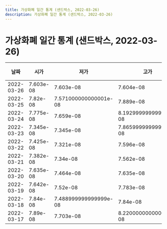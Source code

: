 ```yaml
---
title: 가상화폐 일간 통계 (샌드박스, 2022-03-26)
description: 가상화폐 일간 통계 (샌드박스, 2022-03-26)
---
```


가상화폐 일간 통계 (샌드박스, 2022-03-26)
===

|날짜|시가|저가|고가|종가|비고|
|--|--|--|--|--|--|
|2022-03-26|7.603e-08|7.603e-08|7.604e-08|7.604e-08|    |
|2022-03-25|7.82e-08|7.571000000000001e-08|7.889e-08|7.665e-08|    |
|2022-03-24|7.775e-08|7.659e-08|8.192999999999999e-08|7.808e-08|    |
|2022-03-23|7.345e-08|7.345e-08|7.865999999999999e-08|7.710000000000001e-08|    |
|2022-03-22|7.425e-08|7.321e-08|7.596e-08|7.345e-08|    |
|2022-03-21|7.382e-08|7.34e-08|7.562e-08|7.559e-08|    |
|2022-03-20|7.635e-08|7.464e-08|7.635e-08|7.464e-08|    |
|2022-03-19|7.642e-08|7.52e-08|7.783e-08|7.666e-08|    |
|2022-03-18|7.84e-08|7.488999999999999e-08|7.84e-08|7.723000000000001e-08|    |
|2022-03-17|7.89e-08|7.703e-08|8.220000000000001e-08|7.88e-08|    |

